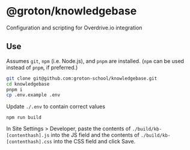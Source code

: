# @groton/knowledgebase

Configuration and scripting for Overdrive.io integration

## Use

Assumes `git`, `npm` (i.e. Node.js), and `pnpm` are installed. (`npm` can be used instead of `pnpm`, if preferred.)

```bash
git clone git@github.com:groton-school/knowledgebase.git
cd knowledgebase
pnpm i
cp .env.example .env
```

Update `./.env` to contain correct values

```
npm run build
```

In Site Settings > Developer, paste the contents of `./build/kb-[contenthash].js` into the JS field and the contents of `./build/kb-[contenthash].css` into the CSS field and click Save.
